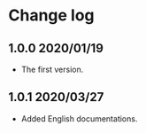 # Change log

## 1.0.0 2020/01/19
- The first version.

## 1.0.1 2020/03/27
- Added English documentations.
